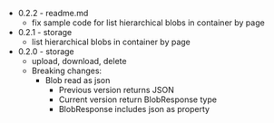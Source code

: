 * 0.2.2 - readme.md
    * fix sample code for list hierarchical blobs in container by page
* 0.2.1 - storage
    * list hierarchical blobs in container by page
* 0.2.0 - storage 
    * upload, download, delete
    * Breaking changes:
        * Blob read as json 
            * Previous version returns JSON
            * Current version return BlobResponse type
            * BlobResponse includes json as property